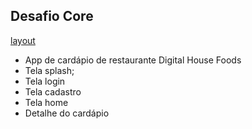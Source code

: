 ## Desafio Core

[layout](https://marvelapp.com/prototype/194b601g/screen/54520377)
- App de cardápio de restaurante Digital House Foods
- Tela splash;
- Tela login
- Tela cadastro
- Tela home
- Detalhe do cardápio
